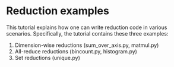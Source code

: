 <!--
SPDX-FileCopyrightText: Copyright (c) 2024 NVIDIA CORPORATION & AFFILIATES. All rights reserved.
SPDX-License-Identifier: LicenseRef-NvidiaProprietary

NVIDIA CORPORATION, its affiliates and licensors retain all intellectual
property and proprietary rights in and to this material, related
documentation and any modifications thereto. Any use, reproduction,
disclosure or distribution of this material and related documentation
without an express license agreement from NVIDIA CORPORATION or
its affiliates is strictly prohibited.
-->

# Reduction examples

This tutorial explains how one can write reduction code in various scenarios.
Specifically, the tutorial contains these three examples:

1. Dimension-wise reductions (sum_over_axis.py, matmul.py)
2. All-reduce reductions (bincount.py, histogram.py)
3. Set reductions (unique.py)
